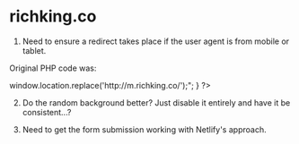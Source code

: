 # richking.co

1. Need to ensure a redirect takes place if the user agent is from mobile or tablet.

Original PHP code was:


<?php

	$iphone = strpos($_SERVER['HTTP_USER_AGENT'],"iPhone");

	$ipad = strpos($_SERVER['HTTP_USER_AGENT'],"iPad");

	$android = strpos($_SERVER['HTTP_USER_AGENT'],"Android");

	$palmpre = strpos($_SERVER['HTTP_USER_AGENT'],"webOS");

	$berry = strpos($_SERVER['HTTP_USER_AGENT'],"BlackBerry");

	$ipod = strpos($_SERVER['HTTP_USER_AGENT'],"iPod");



	if ($iphone || $ipad || $android || $palmpre || $ipod || $berry == true) 

	{

	    echo "<script>window.location.replace('http://m.richking.co/');</script>";

	 }

?>

2. Do the random background better? Just disable it entirely and have it be consistent...?

3. Need to get the form submission working with Netlify's approach.
